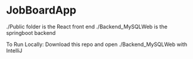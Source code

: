 # JobBoardApp

./Public folder is the React front end
./Backend_MySQLWeb is the springboot backend

To Run Locally:
Download this repo and open ./Backend_MySQLWeb with IntelliJ

